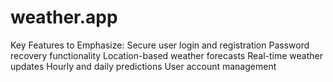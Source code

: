 # weather.app
Key Features to Emphasize:  Secure user login and registration Password recovery functionality Location-based weather forecasts Real-time weather updates Hourly and daily predictions User account management
